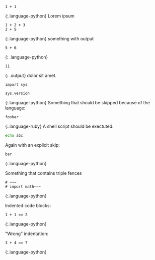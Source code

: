 ~~~
1 + 1
~~~
{:.language-python}
Lorem ipsum
~~~
1 + 2 + 3
2 + 5
~~~
{:.language-python}
something with output
~~~
5 + 6
~~~
{: .language-python}
~~~
11
~~~
{: .output}
dolor sit amet.
~~~
import sys

sys.version
~~~
{:.language-python}
Something that should be skipped because of the language:
~~~
foobar
~~~
{:.language-ruby}
A shell script should be exectuted:
```sh
echo abc
```
Again with an explicit skip:
<!--pytest-codeblocks:skip-->
~~~
bar
~~~
{:.language-python}

Something that contains triple fences
~~~
# ~~~
# import math~~~
~~~
{:.language-python}

Indented code blocks:
  ~~~
  1 + 1 == 2
  ~~~
{:.language-python}

"Wrong" indentation:
~~~
3 + 4 == 7
  ~~~
{:.language-python}
